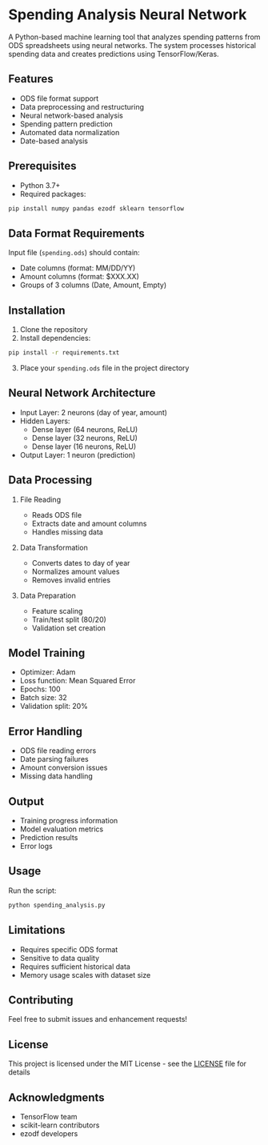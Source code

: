 # Spending Analysis Neural Network

A Python-based machine learning tool that analyzes spending patterns from ODS spreadsheets using neural networks. The system processes historical spending data and creates predictions using TensorFlow/Keras.

## Features

- ODS file format support
- Data preprocessing and restructuring
- Neural network-based analysis
- Spending pattern prediction
- Automated data normalization
- Date-based analysis

## Prerequisites

- Python 3.7+
- Required packages:
```bash
pip install numpy pandas ezodf sklearn tensorflow
```

## Data Format Requirements

Input file (`spending.ods`) should contain:
- Date columns (format: MM/DD/YY)
- Amount columns (format: $XXX.XX)
- Groups of 3 columns (Date, Amount, Empty)

## Installation

1. Clone the repository
2. Install dependencies:
```bash
pip install -r requirements.txt
```
3. Place your `spending.ods` file in the project directory

## Neural Network Architecture

- Input Layer: 2 neurons (day of year, amount)
- Hidden Layers:
  - Dense layer (64 neurons, ReLU)
  - Dense layer (32 neurons, ReLU)
  - Dense layer (16 neurons, ReLU)
- Output Layer: 1 neuron (prediction)

## Data Processing

1. File Reading
   - Reads ODS file
   - Extracts date and amount columns
   - Handles missing data

2. Data Transformation
   - Converts dates to day of year
   - Normalizes amount values
   - Removes invalid entries

3. Data Preparation
   - Feature scaling
   - Train/test split (80/20)
   - Validation set creation

## Model Training

- Optimizer: Adam
- Loss function: Mean Squared Error
- Epochs: 100
- Batch size: 32
- Validation split: 20%

## Error Handling

- ODS file reading errors
- Date parsing failures
- Amount conversion issues
- Missing data handling

## Output

- Training progress information
- Model evaluation metrics
- Prediction results
- Error logs

## Usage

Run the script:
```bash
python spending_analysis.py
```

## Limitations

- Requires specific ODS format
- Sensitive to data quality
- Requires sufficient historical data
- Memory usage scales with dataset size

## Contributing

Feel free to submit issues and enhancement requests!

## License

This project is licensed under the MIT License - see the [LICENSE](LICENSE) file for details

## Acknowledgments

- TensorFlow team
- scikit-learn contributors
- ezodf developers
